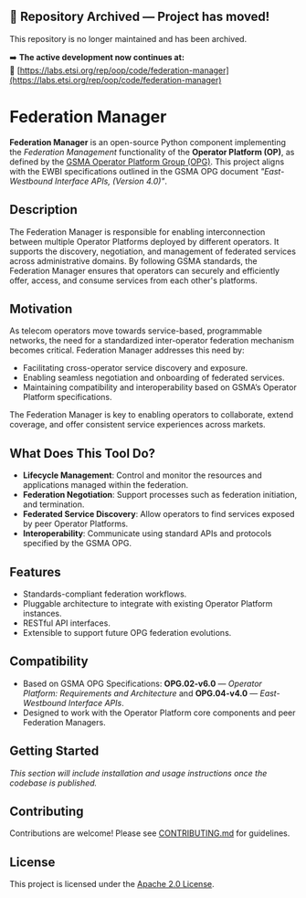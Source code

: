 ## 🚨 Repository Archived — Project has moved!

This repository is no longer maintained and has been archived.

➡️ **The active development now continues at:**  
🔗 [https://labs.etsi.org/rep/oop/code/federation-manager](https://labs.etsi.org/rep/oop/code/federation-manager)


# Federation Manager

**Federation Manager** is an open-source Python component implementing the *Federation Management* functionality of the 
**Operator Platform (OP)**, as defined by the [GSMA Operator Platform Group (OPG)](https://www.gsma.com/solutions-and-impact/technologies/networks/gsma_resources/gsma-operator-platform-group-september-2024-publications/). 
This project aligns with the EWBI specifications outlined in the GSMA OPG document *"East-Westbound Interface APIs, (Version 4.0)"*.

## Description

The Federation Manager is responsible for enabling interconnection between multiple Operator Platforms deployed by 
different operators. It supports the discovery, negotiation, and management of federated services across administrative 
domains. By following GSMA standards, the Federation Manager ensures that operators can securely and efficiently offer, 
access, and consume services from each other's platforms.

## Motivation

As telecom operators move towards service-based, programmable networks, the need for a standardized inter-operator 
federation mechanism becomes critical. Federation Manager addresses this need by:

- Facilitating cross-operator service discovery and exposure.
- Enabling seamless negotiation and onboarding of federated services.
- Maintaining compatibility and interoperability based on GSMA’s Operator Platform specifications.

The Federation Manager is key to enabling operators to collaborate, extend coverage, and offer consistent service 
experiences across markets.

## What Does This Tool Do?

- **Lifecycle Management**: Control and monitor the resources and applications managed within the federation.
- **Federation Negotiation**: Support processes such as federation initiation, and termination.
- **Federated Service Discovery**: Allow operators to find services exposed by peer Operator Platforms.
- **Interoperability**: Communicate using standard APIs and protocols specified by the GSMA OPG.

## Features

- Standards-compliant federation workflows.
- Pluggable architecture to integrate with existing Operator Platform instances.
- RESTful API interfaces.
- Extensible to support future OPG federation evolutions.

## Compatibility

- Based on GSMA OPG Specifications: **OPG.02-v6.0** — *Operator Platform: Requirements and Architecture* and 
**OPG.04-v4.0** — *East-Westbound Interface APIs*.
- Designed to work with the Operator Platform core components and peer Federation Managers.

## Getting Started

_This section will include installation and usage instructions once the codebase is published._

## Contributing

Contributions are welcome! Please see [CONTRIBUTING.md](CONTRIBUTING.md) for guidelines.

## License

This project is licensed under the [Apache 2.0 License](LICENSE).
